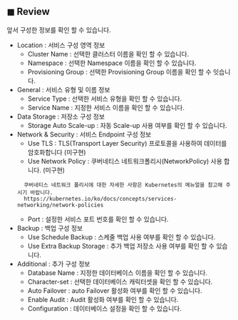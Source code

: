 ## &#9724; Review
앞서 구성한 정보를 확인 할 수 있습니다.

+ Location : 서비스 구성 영역 정보
  - Cluster Name : 선택한 클러스터 이름을 확인 할 수 있습니다.
  - Namespace : 선택한 Namespace 이름을 확인 할 수 있습니다.
  - Provisioning Group : 선택한 Provisioning Group 이름을 확인 할 수 잇습니다.
+ General : 서비스 유형 및 이름 정보
  - Service Type : 선택한 서비스 유형을 확인 할 수 있습니다.
  - Service Name : 지정한 서비스 이름을 확인 할 수 있습니다.
+ Data Storage : 저장소 구성 정보
  - Storage Auto Scale-up : 자동 Scale-up 사용 여부를 확인 할 수 있습니다.
+ Network & Security : 서비스 Endpoint 구성 정보
  - Use TLS : TLS(Transport Layer Security) 프로토콜을 사용하여 데이터를 암호화합니다 (미구현)
  - Use Network Policy : 쿠버네티스 네트워크폴리시(NetworkPolicy) 사용 합니다. (미구현)  
  ```
    쿠버네티스 네트워크 폴리시에 대한 자세한 사항은 Kubernetes의 메뉴얼을 참고해 주시기 바랍니다.  
    https://kubernetes.io/ko/docs/concepts/services-networking/network-policies
  ```
  - Port : 설정한 서비스 포트 번호를 확인 할 수 있습니다.
+ Backup : 백업 구성 정보
  - Use Schedule Backup : 스케줄 백업 사용 여부를 확인 할 수 있습니다.
  - Use Extra Backup Storage : 추가 백업 저장소 사용 여부를 확인 할 수 있습니다.
+ Additional : 추가 구성 정보
  - Database Name : 지정한 데이터베이스 이름을 확인 할 수 있습니다.
  - Character-set : 선택한 데이터베이스 캐릭터셋을 확인 할 수 있습니다.
  - Auto Failover : auto Failover 활성화 여부를 확인 할 수 있습니다.
  - Enable Audit : Audit 활성화 여부를 확인 할 수 있습니다.
  - Configuration : 데이터베이스 설정을 확인 할 수 있습니다.
